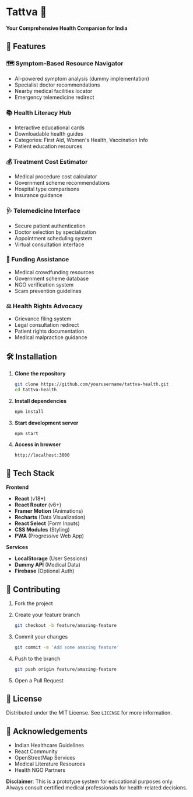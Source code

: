 # Tattva 🏥
**Your Comprehensive Health Companion for India**

## 🌟 Features

### 🗺 Symptom-Based Resource Navigator
- AI-powered symptom analysis (dummy implementation)
- Specialist doctor recommendations
- Nearby medical facilities locator
- Emergency telemedicine redirect

### 📚 Health Literacy Hub
- Interactive educational cards
- Downloadable health guides
- Categories: First Aid, Women's Health, Vaccination Info
- Patient education resources

### 💰 Treatment Cost Estimator
- Medical procedure cost calculator
- Government scheme recommendations
- Hospital type comparisons
- Insurance guidance

### 🩺 Telemedicine Interface
- Secure patient authentication
- Doctor selection by specialization
- Appointment scheduling system
- Virtual consultation interface

### 🤝 Funding Assistance
- Medical crowdfunding resources
- Government scheme database
- NGO verification system
- Scam prevention guidelines

### ⚖️ Health Rights Advocacy
- Grievance filing system
- Legal consultation redirect
- Patient rights documentation
- Medical malpractice guidance

## 🛠 Installation

1. **Clone the repository**
   ```bash
   git clone https://github.com/yourusername/tattva-health.git
   cd tattva-health
   ```

2. **Install dependencies**
   ```bash
   npm install
   ```

3. **Start development server**
   ```bash
   npm start
   ```

4. **Access in browser**
   ```
   http://localhost:3000
   ```

## 🧰 Tech Stack

**Frontend**
* **React** (v18+)
* **React Router** (v6+)
* **Framer Motion** (Animations)
* **Recharts** (Data Visualization)
* **React Select** (Form Inputs)
* **CSS Modules** (Styling)
* **PWA** (Progressive Web App)

**Services**
* **LocalStorage** (User Sessions)
* **Dummy API** (Medical Data)
* **Firebase** (Optional Auth)

## 🤝 Contributing

1. Fork the project
2. Create your feature branch
   ```bash
   git checkout -b feature/amazing-feature
   ```

3. Commit your changes
   ```bash
   git commit -m 'Add some amazing feature'
   ```

4. Push to the branch
   ```bash
   git push origin feature/amazing-feature
   ```

5. Open a Pull Request

## 📄 License

Distributed under the MIT License. See `LICENSE` for more information.

## 🙏 Acknowledgements

* Indian Healthcare Guidelines
* React Community
* OpenStreetMap Services
* Medical Literature Resources
* Health NGO Partners

**Disclaimer**: This is a prototype system for educational purposes only. Always consult certified medical professionals for health-related decisions.
